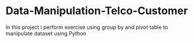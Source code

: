 # Data-Manipulation-Telco-Customer
In this project i perform exercise  using group by and pivot table to manipulate dataset using Python
